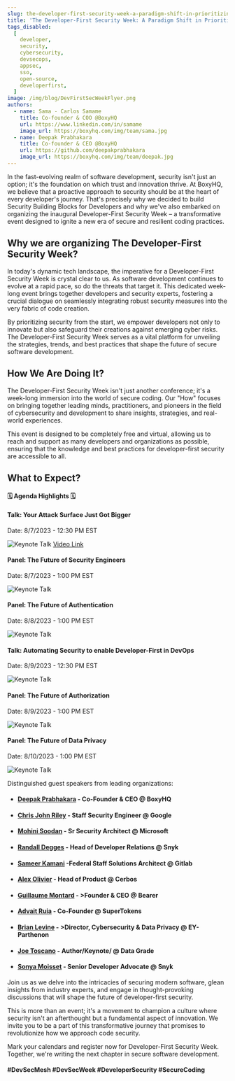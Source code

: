 ```yaml
---
slug: the-developer-first-security-week-a-paradigm-shift-in-prioritizing-code-security
title: 'The Developer-First Security Week: A Paradigm Shift in Prioritizing Code Security'
tags_disabled:
  [
    developer,
    security,
    cybersecurity,
    devsecops,
    appsec,
    sso,
    open-source,
    developerfirst,
  ]
image: /img/blog/DevFirstSecWeekFlyer.png
authors:
  - name: Sama - Carlos Samame
    title: Co-founder & COO @BoxyHQ
    url: https://www.linkedin.com/in/samame
    image_url: https://boxyhq.com/img/team/sama.jpg
  - name: Deepak Prabhakara
    title: Co-founder & CEO @BoxyHQ
    url: https://github.com/deepakprabhakara
    image_url: https://boxyhq.com/img/team/deepak.jpg
---
```


In the fast-evolving realm of software development, security isn't just an option; it's the foundation on which trust and innovation thrive. At BoxyHQ, we believe that a proactive approach to security should be at the heart of every developer's journey. That's precisely why we decided to build Security Building Blocks for Developers and why we've also embarked on organizing the inaugural Developer-First Security Week – a transformative event designed to ignite a new era of secure and resilient coding practices.

## Why we are organizing The Developer-First Security Week?

In today's dynamic tech landscape, the imperative for a Developer-First Security Week is crystal clear to us. As software development continues to evolve at a rapid pace, so do the threats that target it. This dedicated week-long event brings together developers and security experts, fostering a crucial dialogue on seamlessly integrating robust security measures into the very fabric of code creation.

By prioritizing security from the start, we empower developers not only to innovate but also safeguard their creations against emerging cyber risks. The Developer-First Security Week serves as a vital platform for unveiling the strategies, trends, and best practices that shape the future of secure software development.

## How We Are Doing It?

The Developer-First Security Week isn't just another conference; it's a week-long immersion into the world of secure coding. Our "How" focuses on bringing together leading minds, practitioners, and pioneers in the field of cybersecurity and development to share insights, strategies, and real-world experiences.

This event is designed to be completely free and virtual, allowing us to reach and support as many developers and organizations as possible, ensuring that the knowledge and best practices for developer-first security are accessible to all.

## What to Expect?

#### 🗓️ Agenda Highlights 🗓️

#### Talk: Your Attack Surface Just Got Bigger

Date: 8/7/2023 - 12:30 PM EST

![Keynote Talk](/img/blog/speaker-card-sonya-moisett.png)
[Video Link](https://www.youtube.com/watch?v=qVECqnuw1H8)

#### Panel: The Future of Security Engineers

Date: 8/7/2023 - 1:00 PM EST

![Keynote Talk](/img/blog/the-future-of-security-engineers.png)

#### Panel: The Future of Authentication

Date: 8/8/2023 - 1:00 PM EST

![Keynote Talk](/img/blog/the-future-of-authentication.png)

#### Talk: Automating Security to enable Developer-First in DevOps

Date: 8/9/2023 - 12:30 PM EST

![Keynote Talk](/img/blog/speaker-card-mohini-soodan-keynote.png)

#### Panel: The Future of Authorization

Date: 8/9/2023 - 1:00 PM EST

![Keynote Talk](/img/blog/the-future-of-authorization.png)

#### Panel: The Future of Data Privacy

Date: 8/10/2023 - 1:00 PM EST

![Keynote Talk](/img/blog/the-future-of-data-privacy.png)

Distinguished guest speakers from leading organizations:

- #### [Deepak Prabhakara](https://www.linkedin.com/in/deepakp/m) - Co-Founder & CEO @ BoxyHQ
- #### [Chris John Riley](https://www.linkedin.com/in/chrisjohnriley/) - Staff Security Engineer @ Google
- #### [Mohini Soodan](https://www.linkedin.com/in/mohini-soodan-47604958/) - Sr Security Architect @ Microsoft
- #### [Randall Degges](https://www.linkedin.com/in/rdegges/) - Head of Developer Relations @ Snyk
- #### [Sameer Kamani](https://about.gitlab.com/) -Federal Staff Solutions Architect @ Gitlab
- #### [Alex Olivier](https://www.linkedin.com/in/alexolivier/) - Head of Product @ Cerbos
- #### [Guillaume Montard](https://www.linkedin.com/in/guillaumemontard/) - >Founder & CEO @ Bearer
- #### [Advait Ruia](https://www.linkedin.com/in/advait-ruia-2aa52a85/) - Co-Founder @ SuperTokens
- #### [Brian Levine](https://www.linkedin.com/in/brian-levine-cyberlaw/) - >Director, Cybersecurity & Data Privacy @ EY-Parthenon
- #### [Joe Toscano](https://www.linkedin.com/in/realjoet/) - Author/Keynote/ @ Data Grade
- #### [Sonya Moisset](https://www.linkedin.com/in/sonyamoisset/) - Senior Developer Advocate @ Snyk

Join us as we delve into the intricacies of securing modern software, glean insights from industry experts, and engage in thought-provoking discussions that will shape the future of developer-first security.

This is more than an event; it's a movement to champion a culture where security isn't an afterthought but a fundamental aspect of innovation. We invite you to be a part of this transformative journey that promises to revolutionize how we approach code security.

Mark your calendars and register now for Developer-First Security Week. Together, we're writing the next chapter in secure software development.

#### #DevSecMesh #DevSecWeek #DeveloperSecurity #SecureCoding
